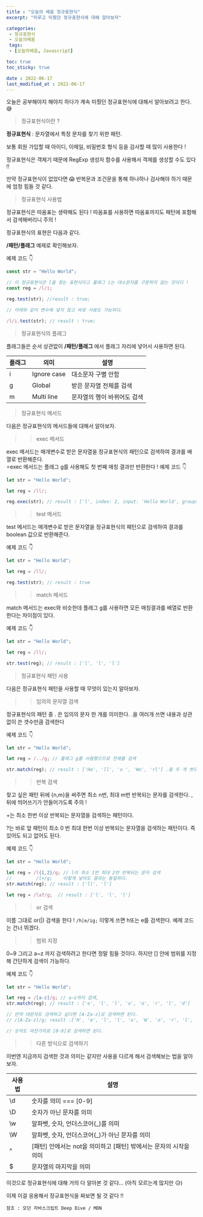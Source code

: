 ```yaml
---
title : "오늘의 배움 정규표현식"
excerpt: "미루고 미뤘던 정규표현식에 대해 알아보자"

categories:
 - 정규표현식
 - 오늘의배움
 tags:
 - [오늘의배움, Javascript]

toc: true
toc_sticky: true

date : 2022-06-17
last_modified_at : 2022-06-17
---
```


오늘은 공부해야지 해야지 하다가 계속 미뤘던 정규표현식에 대해서 알아보려고 한다. 😅

> 정규표현식이란 ?

__정규표현식__ : 문자열에서 특정 문자를 찾기 위한 패턴.

보통 회원 가입할 때 아이디, 이메일, 비밀번호 형식 등을 검사할 때 많이 사용한다 !

정규표현식은 객체기 때문에 RegExp 생성자 함수를 사용해서 객체를 생성할 수도 있다 !!

만약 정규표현식이 없었다면 😱 반복문과 조건문을 통해 하나하나 검사해야 하기 때문에 엄청 힘들 것 같다.

> 정규표현식 사용법

정규표현식은 따옴표는 생략해도 된다 ! 따옴표를 사용하면 따옴표까지도 패턴에 포함해서 검색해버리니 주의 !

정규표현식의 표현은 다음과 같다.

__/패턴/플래그__ 예제로 확인해보자.

예제 코드 👇

```javascript
const str = "Hello World";

// 이 정규표현식은 l을 찾는 표현식이고 플래그 i는 대소문자를 구문하지 않는 것이다 !
const reg = /l/i;

reg.test(str); //result : true;

// 아래와 같이 변수에 넣지 않고 바로 사용도 가능하다.

/l/i.test(str); // result : true;
```

> 정규표현식의 플래그

플래그들은 순서 상관없이  __/패턴/플래그__ 에서 플래그 자리에 넣어서 사용하면 된다.

|플래그|의미|설명|
|------|---|---|
|i|Ignore case|대소문자 구별 안함|
|g|Global|받은 문자열 전체를 검색|
|m|Multi line|문자열의 행이 바뀌어도 검색|

> 정규표현식 메서드

다음은 정규표현식의 메서드들에 대해서 알아보자.

>> exec 메서드

exec 메서드는 매개변수로 받은 문자열을 정규표현식의 패턴으로 검색하여 결과를 배열로 반환해준다.  
⭐exec 메서드는 플래그 g를 사용해도 첫 번째 매칭 결과만 반환한다 !
예제 코드 👇

```javascript
let str = "Hello World";

let reg = /ll/;

reg.exec(str); // result : ['l', index: 2, input: 'Hello World', groups: undefined]
```

>> test 메서드

test 메서드는 매개변수로 받은 문자열을 정규표현식의 패턴으로 검색하여 결과를 boolean 값으로 반환해준다.

예제 코드 👇

```javascript
let str = "Hello World";

let reg = /ll/;

reg.test(str); // result : true
```

>> match 메서드

match 메서드는 exec와 비슷한데 플래그 g를 사용하면 모든 매칭결과를 배열로 반환한다는 차이점이 있다.

예제 코드 👇

```javascript
let str = "Hello World";

let reg = /ll/;

str.test(reg); // result : ['l', 'l', 'l']
```

> 정규표현식 패턴 사용

다음은 정규표현식 패턴을 사용할 때 무엇이 있는지 알아보자.

>> 임의의 문자열 검색

정규표현식의 패턴 중 . 은 임의의 문자 한 개를 의미한다. .을 여러개 쓰면 내용과 상관없이 쓴 갯수만큼 검색한다

예제 코드 👇

```javascript
let str = "Hello World";

let reg = /../g; // 플래그 g를 사용했으므로 전체를 검색

str.match(reg); // result : ['He', 'll', 'o ', 'Wo', 'rl'] .을 두 개 썻으니 2개씩 검색된다.
```

>> 반복 검색

찾고 싶은 패턴 뒤에 {n,m}을 써주면 최소 n번, 최대 m번 반복되는 문자를 검색한다. ,뒤에 띄어쓰기가 안들어가도록 주의 !

+는 최소 한번 이상 반복되는 문자열을 검색하는 패턴이다.

?는 바로 앞 패턴이 최소 0 번 최대 한번 이상 반복되는 문자열을 검색하는 패턴이다. 즉 있어도 되고 없어도 된다.   

예제 코드 👇

```javascript
let str = "Hello World";

let reg = /l{1,2}/g; // l이 최소 1번 최대 2번 반복되는 문자 검색
//         /l+/g;    이렇게 넣어도 결과는 동일하다.
str.match(reg); // result : ['ll', 'l']

let reg = /la?/g;  // result : ['l', 'l', 'l']
```

>> or 검색

이름 그대로 or(|) 검색을 한다 ! ```/h|e/ig;``` 이렇게 쓰면 h또는 e를 검색한다. 예제 코드는 건너 뛰겠다.

>> 범위 지정

0~9 그리고 a~z 까지 검색하려고 한다면 정말 힘들 것이다. 하지만 [] 안에 범위를 지정해 간단하게 검색이 가능하다.

예제 코드 👇

```javascript
let str = "Hello World";

let reg = /[a-z]/g; // a~z까지 검색, 
str.match(reg); // result : ['e', 'l', 'l', 'o', 'o', 'r', 'l', 'd']

// 만약 대문자도 검색하고 싶다면 [A-Za-z]로 검색하면 된다.
// /[A-Za-z]/g; result :['H', 'e', 'l', 'l', 'o', 'W', 'o', 'r', 'l', 'd']

// 숫자도 마찬가지로 [0-9]로 검색하면 된다.
```

>> 다른 방식으로 검색하기

이번엔 지금까지 검색한 것과 의미는 같지만 사용을 다르게 해서 검색해보는 법을 알아보자.

|사용법|설명|
|------|---|
|\d|숫자를 의미 === [0-9]|
|\D|숫자가 아닌 문자를 의미|
|\w|알파벳, 숫자, 언더스코어(_)를 의미|
|\W|알파벳, 숫자, 언더스코어(_)가 아닌 문자를 의미|
|^|[패턴] 안에서는 not을 의미하고 [패턴] 밖에서는 문자의 시작을 의미|
|$|문자열의 마지막을 의미|

이것으로 정규표현식에 대해 거의 다 알아본 것 같다... (아직 모르는게 많지만 😥)

이제 이걸 응용해서 정규표현식을 짜보면 될 것 같다 !!

```참조 : 모던 자바스크립트 Deep Dive / MDN```














